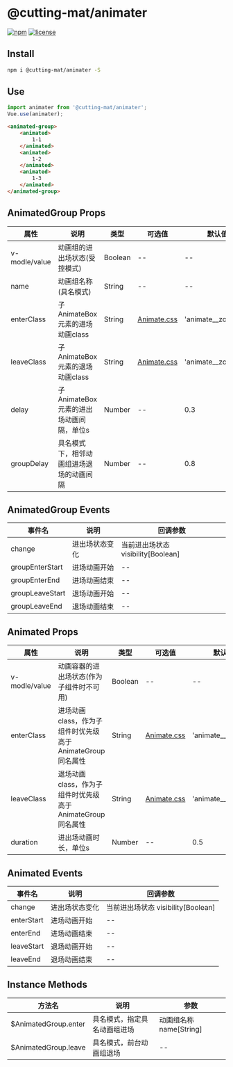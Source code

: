 # @cutting-mat/animater

[![npm](https://img.shields.io/npm/v/@cutting-mat/animater.svg)](https://www.npmjs.com/package/@cutting-mat/animater) [![license](https://img.shields.io/github/license/cutting-mat/animater.svg)]()

## Install

``` bash
npm i @cutting-mat/animater -S
```

## Use

```js
import animater from '@cutting-mat/animater';
Vue.use(animater);
```

``` html
<animated-group>
    <animated>
        1-1
    </animated>
    <animated>
        1-2
    </animated>
    <animated>
        1-3
    </animated>
</animated-group>
```

## AnimatedGroup Props

| 属性  | 说明 | 类型 | 可选值 | 默认值 |
| ----  | ---- | ---- | ---- | ---- |
| v-modle/value | 动画组的进出场状态(受控模式) | Boolean | -- | -- |
| name | 动画组名称(具名模式) | String | -- | -- |
| enterClass | 子AnimateBox元素的进场动画class | String |[Animate.css](https://animate.style/) | 'animate__zoomIn' |
| leaveClass | 子AnimateBox元素的退场动画class | String |[Animate.css](https://animate.style/) | 'animate__zoomOut' |
| delay | 子AnimateBox元素的进出场动画间隔，单位s | Number | -- | 0.3 |
| groupDelay | 具名模式下，相邻动画组进场退场的动画间隔 | Number | -- | 0.8 |

## AnimatedGroup Events

| 事件名  | 说明 | 回调参数 |
| ----  | ---- | ---- |
| change | 进出场状态变化 | 当前进出场状态 visibility[Boolean] |
| groupEnterStart | 进场动画开始 | -- |
| groupEnterEnd | 进场动画结束 | -- |
| groupLeaveStart | 退场动画开始 | -- |
| groupLeaveEnd | 退场动画结束 | -- |

## Animated Props

| 属性  | 说明 | 类型 | 可选值 | 默认值 |
| ----  | ---- | ---- | ---- | ---- |
| v-modle/value | 动画容器的进出场状态(作为子组件时不可用) | Boolean | -- | -- |
| enterClass | 进场动画class，作为子组件时优先级高于AnimateGroup同名属性 | String |[Animate.css](https://animate.style/) | 'animate__fadeIn' |
| leaveClass | 退场动画class，作为子组件时优先级高于AnimateGroup同名属性 | String |[Animate.css](https://animate.style/) | 'animate__fadeOut' |
| duration | 进出场动画时长，单位s | Number | -- | 0.5 |

## Animated Events

| 事件名  | 说明 | 回调参数 |
| ----  | ---- | ---- |
| change | 进出场状态变化 | 当前进出场状态 visibility[Boolean] |
| enterStart | 进场动画开始 | -- |
| enterEnd | 进场动画结束 | -- |
| leaveStart | 退场动画开始 | -- |
| leaveEnd | 退场动画结束 | -- |

## Instance Methods

| 方法名  | 说明 | 参数 |
| ----  | ---- | ---- |
| $AnimatedGroup.enter | 具名模式，指定具名动画组进场 | 动画组名称 name[String] |
| $AnimatedGroup.leave | 具名模式，前台动画组退场 | -- |
